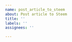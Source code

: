 ```yaml
---
name: post_article_to_steem
about: Post article to Steem
title: ''
labels: ''
assignees: ''

---
```

<!-- Please remove this line.
---
title: Your article title
tags: Your article tags, example: tag1,tag2,tag3
reword: Detail instruction is here (https://github.com/steemfans/post-to-steem-action#reward)
date: Your schedual posting date. The format MUST be *YYYY-MM-DD hh:mm:ss*, example: 2022-04-01 00:01:10
---
Your article content starts here.

Please remove this line. -->
